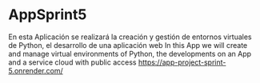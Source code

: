 # AppSprint5
En esta Aplicación se realizará la creación y gestión de entornos virtuales de Python, el desarrollo de una aplicación web
In this App we will create and manage virtual environments of Python, the developments on an App and a service cloud with public access 
https://app-project-sprint-5.onrender.com/
